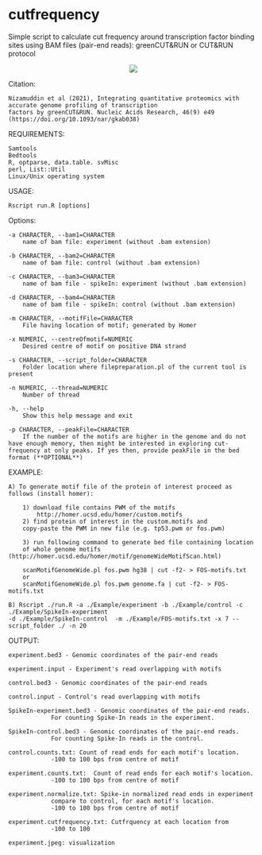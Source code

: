 # cutfrequency
Simple script to calculate cut frequency around transcription factor binding sites using BAM files (pair-end reads): 
greenCUT&RUN or CUT&RUN protocol

<p align="center">
  <img src="https://user-images.githubusercontent.com/28807444/130489546-74e51a39-23d4-494d-b810-29eb42efa2c1.jpg" />
</p>

Citation: 
	
	Nizamuddin et al (2021), Integrating quantitative proteomics with accurate genome profiling of transcription 
	factors by greenCUT&RUN. Nucleic Acids Research, 46(9) e49 (https://doi.org/10.1093/nar/gkab038)

REQUIREMENTS:

	Samtools
	Bedtools
	R, optparse, data.table. svMisc
	perl, List::Util
	Linux/Unix operating system


USAGE:

	Rscript run.R [options]

Options:
	
	-a CHARACTER, --bam1=CHARACTER
		name of bam file: experiment (without .bam extension)

	-b CHARACTER, --bam2=CHARACTER
		name of bam file: control (without .bam extension)

	-c CHARACTER, --bam3=CHARACTER
		name of bam file - spikeIn: experiment (without .bam extension)

	-d CHARACTER, --bam4=CHARACTER
		name of bam file - spikeIn: control (without .bam extension)

	-m CHARACTER, --motifFile=CHARACTER
		File having location of motif; generated by Homer

	-x NUMERIC, --centreOfmotif=NUMERIC
		Desired centre of motif on positive DNA strand

	-s CHARACTER, --script_folder=CHARACTER
		Folder location where filepreparation.pl of the current tool is present

	-n NUMERIC, --thread=NUMERIC
		Number of thread

	-h, --help
		Show this help message and exit
		
	-p CHARACTER, --peakFile=CHARACTER
		If the number of the motifs are higher in the genome and do not have enough memory, then might be interested in exploring cut-frequency at only peaks. If yes then, provide peakFile in the bed format (**OPTIONAL**)

EXAMPLE:

	A) To generate motif file of the protein of interest proceed as follows (install homer):
	
		1) download file contains PWM of the motifs
			http://homer.ucsd.edu/homer/custom.motifs
		2) find protein of interest in the custom.motifs and 
		copy-paste the PWM in new file (e.g. tp53.pwm or fos.pwm)
		
		3) run following command to generate bed file containing location 
		of whole genome motifs (http://homer.ucsd.edu/homer/motif/genomeWideMotifScan.html)
		
		scanMotifGenomeWide.pl fos.pwm hg38 | cut -f2- > FOS-motifs.txt
		or
		scanMotifGenomeWide.pl fos.pwm genome.fa | cut -f2- > FOS-motifs.txt
	
	B) Rscript ./run.R -a ./Example/experiment -b ./Example/control -c ./Example/SpikeIn-experiment
	-d ./Example/SpikeIn-control  -m ./Example/FOS-motifs.txt -x 7 --script_folder ./ -n 20 

OUTPUT:

	experiment.bed3 - Genomic coordinates of the pair-end reads
	
	experiment.input - Experiment's read overlapping with motifs
	
	control.bed3 - Genomic coordinates of the pair-end reads
	
	control.input - Control's read overlapping with motifs
	
	SpikeIn-experiment.bed3 - Genomic coordinates of the pair-end reads. 
				For counting Spike-In reads in the experiment.
				
	SpikeIn-control.bed3 - Genomic coordinates of the pair-end reads. 
				For counting Spike-In reads in the control.
				
	control.counts.txt: Count of read ends for each motif's location. 
				-100 to 100 bps from centre of motif 
				
	experiment.counts.txt:  Count of read ends for each motif's location. 
				-100 to 100 bps from centre of motif 
				
	experiment.normalize.txt: Spike-in normalized read ends in experiment 
				compare to control, for each motif's location.
				-100 to 100 bps from centre of motif 
				
	experiment.cutfrequency.txt: Cutfrquency at each location from 
				-100 to 100
				
	experiment.jpeg: visualization

